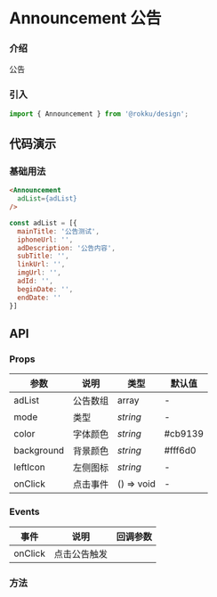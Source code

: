 # Announcement 公告

### 介绍

公告

### 引入

```js
import { Announcement } from '@rokku/design';
```

## 代码演示

### 基础用法


```html
<Announcement
  adList={adList}
/>
```

```js
const adList = [{
  mainTitle: '公告测试',
  iphoneUrl: '',
  adDescription: '公告内容',
  subTitle: '',
  linkUrl: '',
  imgUrl: '',
  adId: '',
  beginDate: '',
  endDate: ''
}]
```

## API

### Props

| 参数                    | 说明                                                                                                        | 类型                | 默认值     |
| ----------------------- | ----------------------------------------------------------------------------------------------------------- | ------------------- | ---------- |
| adList                  | 公告数组                                                                                                    | array  | -           | []          |
| mode                    | 类型                                                                                                        | _string_             | -           |
| color                   | 字体颜色                                                                                                    | _string_            | #cb9139     |
| background              | 背景颜色                                                                                                    | _string_            | #fff6d0     |
| leftIcon                | 左侧图标                                                                                                    | _string_            | -           |
| onClick                 | 点击事件                                                                                                    | () => void          | -           |

### Events

| 事件                 | 说明                 | 回调参数                       |
| -------------------- | -------------------- | ------------------------------ |
| onClick                | 点击公告触发        |          |


### 方法

